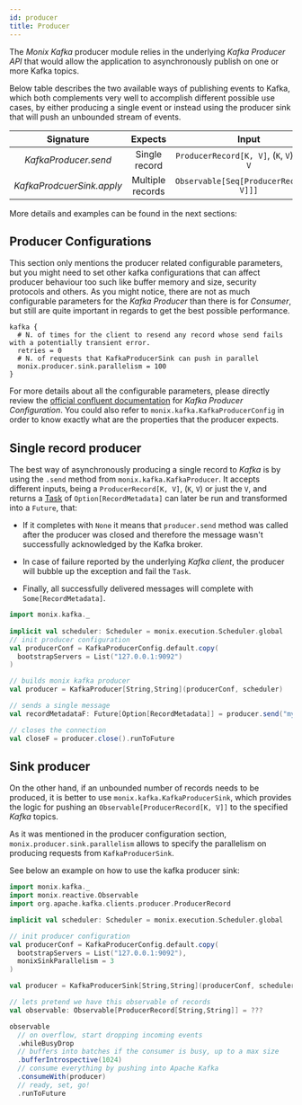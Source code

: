 ```yaml
---
id: producer
title: Producer
---
```


The _Monix Kafka_ producer module relies in the underlying _Kafka Producer API_ that would allow the application to asynchronously publish on one or more Kafka topics. 

Below table describes the two available ways of publishing events to Kafka, which both complements very well to accomplish different possible use cases, by either producing a single event or instead using the producer sink that will push an unbounded stream of events.


  | __Signature__ | __Expects__  | __Input__ | __Described by__ |
  | :---: | :---: | :---: | :---: |
  | _KafkaProducer.send_ | Single record | `ProducerRecord[K, V]`, (`K`, `V`) or just `V`  | `Task` |
  | _KafkaProdcuerSink.apply_ | Multiple records | `Observable[Seq[ProducerRecord[K, V]]]` | `Consumer[Seq[ProducerRecord[K, V]], Unit]` |

More details and examples can be found in the next sections:

## Producer Configurations 

This section only mentions the producer related configurable parameters, but you might need to set other kafka configurations that can affect producer behaviour too such like buffer memory and size, security protocols and others.
As you might notice, there are not as much configurable parameters for the _Kafka Producer_ than there is for _Consumer_, but still are quite important in regards to get the best possible performance.

```hocon
kafka {
  # N. of times for the client to resend any record whose send fails with a potentially transient error.
  retries = 0
  # N. of requests that KafkaProducerSink can push in parallel
  monix.producer.sink.parallelism = 100
}
```

For more details about all the configurable parameters, please directly review the [official confluent documentation](https://docs.confluent.io/current/installation/configuration/producer-configs.html) 
for _Kafka Producer Configuration_.
You could also refer to `monix.kafka.KafkaProducerConfig` in order to know exactly what are the properties that the producer expects.

## Single record producer

 The best way of asynchronously producing a single record to _Kafka_ is by using the `.send` method from `monix.kafka.KafkaProducer`. 
 It accepts different inputs, being a `ProducerRecord[K, V]`, (`K`, `V`) or just the `V`, and returns a [Task](https://monix.io/docs/3x/eval/task.html) of `Option[RecordMetadata]` can later be run and transformed into a `Future`, that:
 
 - If it completes with `None` it means that `producer.send` method was called after the producer was closed and therefore the message wasn't successfully acknowledged by the Kafka broker.
 
 - In case of failure reported by the underlying _Kafka client_, the producer will bubble up the exception and fail the `Task`. 
  
 - Finally, all successfully delivered messages will complete with `Some[RecordMetadata]`.
 
 ```scala
 import monix.kafka._
  
 implicit val scheduler: Scheduler = monix.execution.Scheduler.global
 // init producer configuration
 val producerConf = KafkaProducerConfig.default.copy(
   bootstrapServers = List("127.0.0.1:9092")
 )
 
 // builds monix kafka producer
 val producer = KafkaProducer[String,String](producerConf, scheduler)
 
 // sends a single message
 val recordMetadataF: Future[Option[RecordMetadata]] = producer.send("my-topic", "my-message").runToFuture
 
 // closes the connection
 val closeF = producer.close().runToFuture
 ```
 
 ## Sink producer 
 
 On the other hand, if an unbounded number of records needs to be produced, it is better to use `monix.kafka.KafkaProducerSink`, which provides the logic for pushing an `Observable[ProducerRecord[K, V]]` to the specified _Kafka_ topics.
 
  As it was mentioned in the producer configuration section, `monix.producer.sink.parallelism` allows to specify the parallelism on producing requests from `KafkaProducerSink`. 
 
 See below an example on how to use the kafka producer sink:
 
 ```scala
 import monix.kafka._
 import monix.reactive.Observable
 import org.apache.kafka.clients.producer.ProducerRecord
 
 implicit val scheduler: Scheduler = monix.execution.Scheduler.global
 
 // init producer configuration
 val producerConf = KafkaProducerConfig.default.copy(
   bootstrapServers = List("127.0.0.1:9092"),
   monixSinkParallelism = 3
 )
 
 val producer = KafkaProducerSink[String,String](producerConf, scheduler)
 
 // lets pretend we have this observable of records
 val observable: Observable[ProducerRecord[String,String]] = ???
 
 observable
   // on overflow, start dropping incoming events
   .whileBusyDrop
   // buffers into batches if the consumer is busy, up to a max size
   .bufferIntrospective(1024)
   // consume everything by pushing into Apache Kafka
   .consumeWith(producer)
   // ready, set, go!
   .runToFuture
 ```


